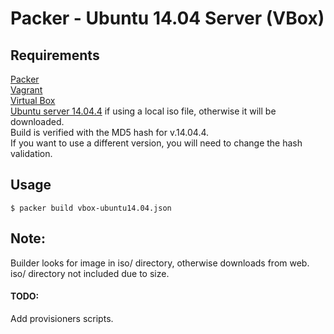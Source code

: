 # Packer - Ubuntu 14.04 Server (VBox)  

## Requirements  
[Packer](https://packer.io)  
[Vagrant](https://vagrantup.com)  
[Virtual Box](https://virtualbox.org)  
[Ubuntu server 14.04.4](http://releases.ubuntu.com/14.04.4/ubuntu-14.04.4-server-amd64.iso) if using a local iso file, otherwise it will be downloaded.  
Build is verified with the MD5 hash for v.14.04.4.  
If you want to use a different version, you will need to change the hash validation.  

## Usage  
`$ packer build vbox-ubuntu14.04.json`  

## Note:  
Builder looks for image in iso/ directory, otherwise downloads from web.  
iso/ directory not included due to size.  

#### TODO:  
Add provisioners scripts.  

